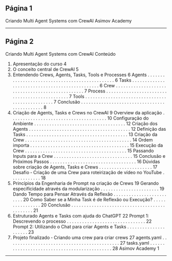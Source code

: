 ## Página 1

Criando Multi Agent Systems com
CrewAI
Asimov Academy


---
## Página 2

Criando Multi Agent Systems com CrewAI
Conteúdo
01. Apresentação do curso
4
02. O conceito central de CrewAI
5
03. Entendendo Crews, Agents, Tasks, Tools e Processes
6
Agents . . . . . . . . . . . . . . . . . . . . . . . . . . . . . . . . . . . . . . . . . . . . . . .
6
Tasks
. . . . . . . . . . . . . . . . . . . . . . . . . . . . . . . . . . . . . . . . . . . . . . .
6
Crew . . . . . . . . . . . . . . . . . . . . . . . . . . . . . . . . . . . . . . . . . . . . . . . .
7
Process . . . . . . . . . . . . . . . . . . . . . . . . . . . . . . . . . . . . . . . . . . . . . .
7
Tools . . . . . . . . . . . . . . . . . . . . . . . . . . . . . . . . . . . . . . . . . . . . . . . .
7
Conclusão . . . . . . . . . . . . . . . . . . . . . . . . . . . . . . . . . . . . . . . . . . . . .
8
04. Criação de Agents, Tasks e Crews no CrewAI
9
Overview da aplicação . . . . . . . . . . . . . . . . . . . . . . . . . . . . . . . . . . . . . .
10
Configuração do Ambiente . . . . . . . . . . . . . . . . . . . . . . . . . . . . . . . . . . . .
12
Criação dos Agents . . . . . . . . . . . . . . . . . . . . . . . . . . . . . . . . . . . . . . . .
12
Definição das Tasks . . . . . . . . . . . . . . . . . . . . . . . . . . . . . . . . . . . . . . . .
13
Criação da Crew . . . . . . . . . . . . . . . . . . . . . . . . . . . . . . . . . . . . . . . . . .
14
Ordem importa . . . . . . . . . . . . . . . . . . . . . . . . . . . . . . . . . . . . . . .
15
Execução da Crew
. . . . . . . . . . . . . . . . . . . . . . . . . . . . . . . . . . . . . . . .
15
Passando Inputs para a Crew
. . . . . . . . . . . . . . . . . . . . . . . . . . . . . . .
15
Conclusão e Próximos Passos . . . . . . . . . . . . . . . . . . . . . . . . . . . . . . . . . .
16
Dúvidas sobre criação de Agents, Tasks e Crews
. . . . . . . . . . . . . . . . . . . . .
17
Desafio ‑ Criação de uma Crew para roteirização de vídeo no YouTube
. . . . . . . . . . . .
18
05. Princípios da Engenharia de Prompt na criação de Crews
19
Gerando especificidade através da modularização . . . . . . . . . . . . . . . . . . . . . . .
19
Dando Tempo para Pensar Através da Reflexão . . . . . . . . . . . . . . . . . . . . . . . . .
20
Como Saber se a Minha Task é de Reflexão ou Execução?
. . . . . . . . . . . . . . . .
20
Conclusão . . . . . . . . . . . . . . . . . . . . . . . . . . . . . . . . . . . . . . . . . . . . .
21
06. Estruturado Agents e Tasks com ajuda do ChatGPT
22
Prompt 1: Descrevendo o processo . . . . . . . . . . . . . . . . . . . . . . . . . . . . . . .
22
Prompt 2: Utilizando o Chat para criar Agents e Tasks
. . . . . . . . . . . . . . . . . . . . .
23
07. Projeto finalizado ‑ Criando uma crew para criar crews
27
agents.yaml . . . . . . . . . . . . . . . . . . . . . . . . . . . . . . . . . . . . . . . . . . . .
27
tasks.yaml . . . . . . . . . . . . . . . . . . . . . . . . . . . . . . . . . . . . . . . . . . . . .
28
Asimov Academy
1


---